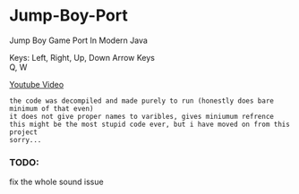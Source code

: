 # Jump-Boy-Port
Jump Boy Game Port In Modern Java

Keys:
Left, Right, Up, Down Arrow Keys  
Q, W

[Youtube Video](https://www.youtube.com/watch?v=P-g7jtyrMc8)

`the code was decompiled and made purely to run (honestly does bare minimum of that even)`  
`it does not give proper names to varibles, gives miniumum refrence`  
`this might be the most stupid code ever, but i have moved on from this project`  
`sorry...`

### TODO:
fix the whole sound issue  
